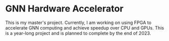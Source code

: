 # GNN Hardware Accelerator
 This is my master's project. Currently, I am working on using FPGA to accelerate GNN computing and achieve speedup over CPU and GPUs. This is a year-long project and is planned to complete by the end of 2023. 
